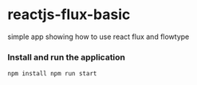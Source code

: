 # reactjs-flux-basic
simple app showing how to use react flux and flowtype

### Install and run the application
``
npm install
npm run start
``

